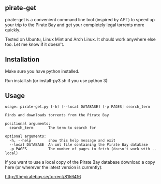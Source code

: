 pirate-get
---

pirate-get is a convenient command line tool (inspired by APT) to speed up your trip to the Pirate Bay and get your completely legal torrents more quickly.

Tested on Ubuntu, Linux Mint and Arch Linux. It should work anywhere else too. Let me know if it doesn't.

Installation
---

Make sure you have python installed.

Run install.sh (or install-py3.sh if you use python 3)

Usage
---

```
usage: pirate-get.py [-h] [--local DATABASE] [-p PAGES] search_term

Finds and downloads torrents from the Pirate Bay

positional arguments:
  search_term       The term to search for

optional arguments:
  -h, --help        show this help message and exit
  --local DATABASE  An xml file containing the Pirate Bay database
  -p PAGES          The number of pages to fetch (doesn't work with --local)
```

If you want to use a local copy of the Pirate Bay database download a copy here (or wherever the latest version is currently):

http://thepiratebay.se/torrent/8156416
